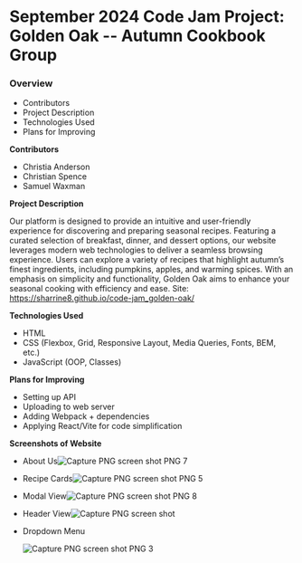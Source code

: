 # September 2024 Code Jam Project: Golden Oak -- Autumn Cookbook Group

### Overview

- Contributors
- Project Description
- Technologies Used
- Plans for Improving

**Contributors**

- Christia Anderson
- Christian Spence
- Samuel Waxman

**Project Description**

Our platform is designed to provide an intuitive and user-friendly experience for discovering and preparing seasonal recipes. Featuring a curated selection of breakfast, dinner, and dessert options, our website leverages modern web technologies to deliver a seamless browsing experience. Users can explore a variety of recipes that highlight autumn’s finest ingredients, including pumpkins, apples, and warming spices. With an emphasis on simplicity and functionality, Golden Oak aims to enhance your seasonal cooking with efficiency and ease.
Site: https://sharrine8.github.io/code-jam_golden-oak/

**Technologies Used**

- HTML
- CSS (Flexbox, Grid, Responsive Layout, Media Queries, Fonts, BEM, etc.)
- JavaScript (OOP, Classes)

**Plans for Improving**

- Setting up API
- Uploading to web server
- Adding Webpack + dependencies
- Applying React/Vite for code simplification

**Screenshots of Website**
* About Us![Capture PNG screen shot PNG 7](https://github.com/user-attachments/assets/05d55fa1-8d86-4a16-b3c2-3cadadf299ba)

* Recipe Cards![Capture PNG screen shot PNG 5](https://github.com/user-attachments/assets/7eae93ce-af06-4b71-8df0-b652535c36d5)

* Modal View![Capture PNG screen shot PNG 8](https://github.com/user-attachments/assets/80ae4cf1-7079-4667-add4-98c0e3f7d4ae)

* Header View![Capture PNG screen shot](https://github.com/user-attachments/assets/5ae3751e-77ae-4875-90b7-9343e3dbec57)

* Dropdown Menu

  ![Capture PNG screen shot PNG 3](https://github.com/user-attachments/assets/03d68a3f-70e7-430f-acce-223db36b133d)



